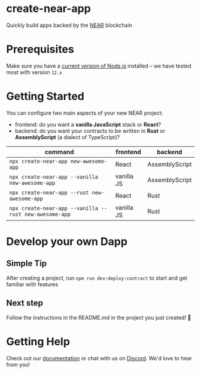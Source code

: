 create-near-app
===============

Quickly build apps backed by the [NEAR](https://nearprotocol.com) blockchain


Prerequisites
=============

Make sure you have a [current version of Node.js](https://nodejs.org/en/about/releases/) installed – we have tested most with version `12.x`


Getting Started
===============

You can configure two main aspects of your new NEAR project:

* frontend: do you want a **vanilla JavaScript** stack or **React**?
* backend: do you want your contracts to be written in **Rust** or **AssemblyScript** (a dialect of TypeScript)?

| command                                                | frontend   | backend        |
| ------------------------------------------------------ | ---------- | -------------- |
| `npx create-near-app new-awesome-app`                  | React      | AssemblyScript |
| `npx create-near-app --vanilla new-awesome-app`        | vanilla JS | AssemblyScript |
| `npx create-near-app --rust new-awesome-app`           | React      | Rust           |
| `npx create-near-app --vanilla --rust new-awesome-app` | vanilla JS | Rust           |


Develop your own Dapp
=====================

Simple Tip
----------

After creating a project, run `npm run dev:deploy:contract` to start and get familiar with features

Next step
---------

Follow the instructions in the README.md in the project you just created! 🚀


Getting Help
============

Check out our [documentation](https://docs.nearprotocol.com) or chat with us on [Discord](http://near.chat). We'd love to hear from you!
